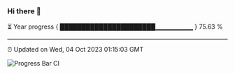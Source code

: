### Hi there 👋

⏳ Year progress { ██████████████████████▁▁▁▁▁▁▁▁ } 75.63 %

---

⏰ Updated on Wed, 04 Oct 2023 01:15:03 GMT

![Progress Bar CI](https://github.com/ZhaoGui/ZhaoGui/workflows/Progress%20Bar%20CI/badge.svg)
